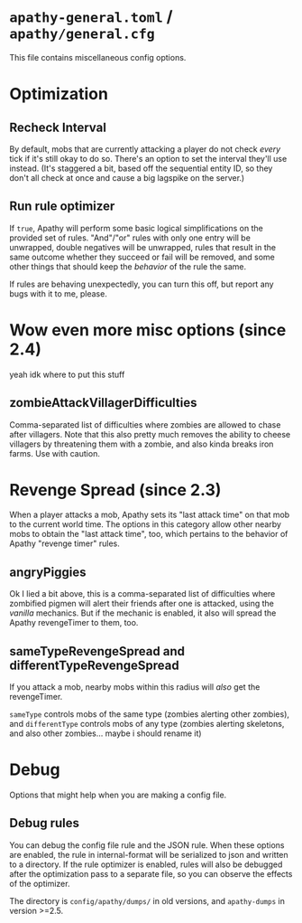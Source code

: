 # `apathy-general.toml` / `apathy/general.cfg`

This file contains miscellaneous config options.

# Optimization

## Recheck Interval

By default, mobs that are currently attacking a player do not check *every* tick if it's still okay to do so. There's an option to set the interval they'll use instead. (It's staggered a bit, based off the sequential entity ID, so they don't all check at once and cause a big lagspike on the server.)

## Run rule optimizer

If `true`, Apathy will perform some basic logical simplifications on the provided set of rules. "And"/"or" rules with only one entry will be unwrapped, double negatives will be unwrapped, rules that result in the same outcome whether they succeed or fail will be removed, and some other things that should keep the *behavior* of the rule the same.

If rules are behaving unexpectedly, you can turn this off, but report any bugs with it to me, please.

# Wow even more misc options **(since 2.4)**

yeah idk where to put this stuff

## zombieAttackVillagerDifficulties

Comma-separated list of difficulties where zombies are allowed to chase after villagers. Note that this also pretty much removes the ability to cheese villagers by threatening them with a zombie, and also kinda breaks iron farms. Use with caution.

# Revenge Spread **(since 2.3)**

When a player attacks a mob, Apathy sets its "last attack time" on that mob to the current world time. The options in this category allow other nearby mobs to obtain the "last attack time", too, which pertains to the behavior of Apathy "revenge timer" rules.

## angryPiggies

Ok I lied a bit above, this is a comma-separated list of difficulties where zombified pigmen will alert their friends after one is attacked, using the *vanilla* mechanics. But if the mechanic is enabled, it also will spread the Apathy revengeTimer to them, too.

## sameTypeRevengeSpread and differentTypeRevengeSpread

If you attack a mob, nearby mobs within this radius will *also* get the revengeTimer.

`sameType` controls mobs of the same type (zombies alerting other zombies), and `differentType` controls mobs of any type (zombies alerting skeletons, and also other zombies... maybe i should rename it)

# Debug

Options that might help when you are making a config file.

## Debug rules

You can debug the config file rule and the JSON rule. When these options are enabled, the rule in internal-format will be serialized to json and written to a directory. If the rule optimizer is enabled, rules will also be debugged after the optimization pass to a separate file, so you can observe the effects of the optimizer.

The directory is `config/apathy/dumps/` in old versions, and `apathy-dumps` in version >=2.5. 